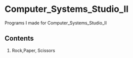 # Computer_Systems_Studio_II
Programs I made for Computer_Systems_Studio_II

## Contents
1. Rock,Paper, Scissors
